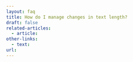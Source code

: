 ```yaml
---
layout: faq
title: How do I manage changes in text length?
draft: false
related-articles:
  - article:
other-links:
  - text:
url:
---
```

